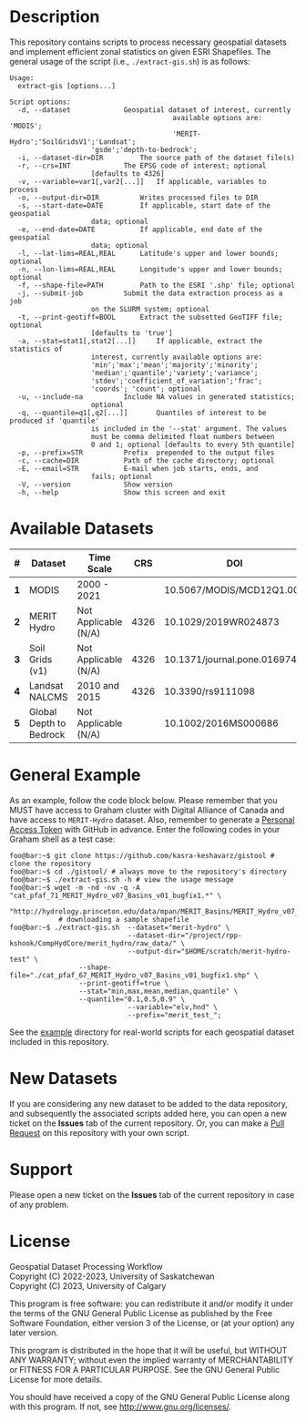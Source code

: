 # Description
This repository contains scripts to process necessary geospatial datasets and implement efficient zonal statistics on given ESRI Shapefiles. The general usage of the script (i.e., `./extract-gis.sh`) is as follows:

```console
Usage:
  extract-gis [options...]

Script options:
  -d, --dataset				Geospatial dataset of interest, currently
                                        available options are: 'MODIS';
                                        'MERIT-Hydro';'SoilGridsV1';'Landsat';
					'gsde';'depth-to-bedrock';
  -i, --dataset-dir=DIR			The source path of the dataset file(s)
  -r, --crs=INT				The EPSG code of interest; optional
  					[defaults to 4326]
  -v, --variable=var1[,var2[...]]	If applicable, variables to process
  -o, --output-dir=DIR			Writes processed files to DIR
  -s, --start-date=DATE			If applicable, start date of the geospatial
  					data; optional
  -e, --end-date=DATE			If applicable, end date of the geospatial
  					data; optional
  -l, --lat-lims=REAL,REAL		Latitude's upper and lower bounds; optional
  -n, --lon-lims=REAL,REAL		Longitude's upper and lower bounds; optional
  -f, --shape-file=PATH			Path to the ESRI '.shp' file; optional
  -j, --submit-job			Submit the data extraction process as a job
					on the SLURM system; optional
  -t, --print-geotiff=BOOL		Extract the subsetted GeoTIFF file; optional
  					[defaults to 'true']
  -a, --stat=stat1[,stat2[...]]		If applicable, extract the statistics of
  					interest, currently available options are:
					'min';'max';'mean';'majority';'minority';
					'median';'quantile';'variety';'variance';
					'stdev';'coefficient_of_variation';'frac';
					'coords'; 'count'; optional
  -u, --include-na			Include NA values in generated statistics;
  					optional 
  -q, --quantile=q1[,q2[...]]		Quantiles of interest to be produced if 'quantile'
  					is included in the '--stat' argument. The values
					must be comma delimited float numbers between
					0 and 1; optional [defaults to every 5th quantile]
  -p, --prefix=STR			Prefix  prepended to the output files
  -c, --cache=DIR			Path of the cache directory; optional
  -E, --email=STR			E-mail when job starts, ends, and 
  					fails; optional
  -V, --version				Show version
  -h, --help				Show this screen and exit
```


# Available Datasets
|**#**|Dataset                        		   |Time Scale            |CRS  |DOI                    	|Description          |
|-----|--------------------------------------------|----------------------|-----|-------------------------------|---------------------|
|**1**|MODIS			     		   |2000 - 2021           |	|10.5067/MODIS/MCD12Q1.006	|[link](modis)	      |
|**2**|MERIT Hydro		     		   |Not Applicable (N/A)  |4326	|10.1029/2019WR024873		|[link](merit_hydro)  |
|**3**|Soil Grids (v1)				   |Not Applicable (N/A)  |4326	|10.1371/journal.pone.0169748	|[link](soil_grids)   |
|**4**|Landsat NALCMS				   |2010 and 2015	  |4326 |10.3390/rs9111098		|[link](landsat)      |
|**5**|Global Depth to Bedrock			   |Not Applicable (N/A)  |     |10.1002/2016MS000686		|[link](depth_to_bedrock) |


# General Example 
As an example, follow the code block below. Please remember that you MUST have access to Graham cluster with Digital Alliance of Canada and have access to `MERIT-Hydro` dataset. Also, remember to generate a [Personal Access Token](https://docs.github.com/en/authentication/keeping-your-account-and-data-secure/creating-a-personal-access-token) with GitHub in advance. Enter the following codes in your Graham shell as a test case:

```console
foo@bar:~$ git clone https://github.com/kasra-keshavarz/gistool # clone the repository
foo@bar:~$ cd ./gistool/ # always move to the repository's directory
foo@bar:~$ ./extract-gis.sh -h # view the usage message
foo@bar:~$ wget -m -nd -nv -q -A "cat_pfaf_71_MERIT_Hydro_v07_Basins_v01_bugfix1.*" \
	        "http://hydrology.princeton.edu/data/mpan/MERIT_Basins/MERIT_Hydro_v07_Basins_v01_bugfix1/pfaf_level_02/"; 
	        # downloading a sample shapefile
foo@bar:~$ ./extract-gis.sh  --dataset="merit-hydro" \
                             --dataset-dir="/project/rpp-kshook/CompHydCore/merit_hydro/raw_data/" \
                             --output-dir="$HOME/scratch/merit-hydro-test" \
			     --shape-file="./cat_pfaf_67_MERIT_Hydro_v07_Basins_v01_bugfix1.shp" \
			     --print-geotiff=true \
			     --stat="min,max,mean,median,quantile" \
			     --quantile="0.1,0.5,0.9" \
                             --variable="elv,hnd" \
                             --prefix="merit_test_";

```
See the [example](./example) directory for real-world scripts for each geospatial dataset included in this repository.


# New Datasets
If you are considering any new dataset to be added to the data repository, and subsequently the associated scripts added here, you can open a new ticket on the **Issues** tab of the current repository. Or, you can make a [Pull Request](https://docs.github.com/en/pull-requests/collaborating-with-pull-requests/proposing-changes-to-your-work-with-pull-requests/creating-a-pull-request) on this repository with your own script.


# Support
Please open a new ticket on the **Issues** tab of the current repository in case of any problem.


# License
Geospatial Dataset Processing Workflow<br>
Copyright (C) 2022-2023, University of Saskatchewan<br>
Copyright (C) 2023, University of Calgary<br>

This program is free software: you can redistribute it and/or modify
it under the terms of the GNU General Public License as published by
the Free Software Foundation, either version 3 of the License, or
(at your option) any later version.

This program is distributed in the hope that it will be useful,
but WITHOUT ANY WARRANTY; without even the implied warranty of
MERCHANTABILITY or FITNESS FOR A PARTICULAR PURPOSE.  See the
GNU General Public License for more details.

You should have received a copy of the GNU General Public License
along with this program.  If not, see <http://www.gnu.org/licenses/>.

